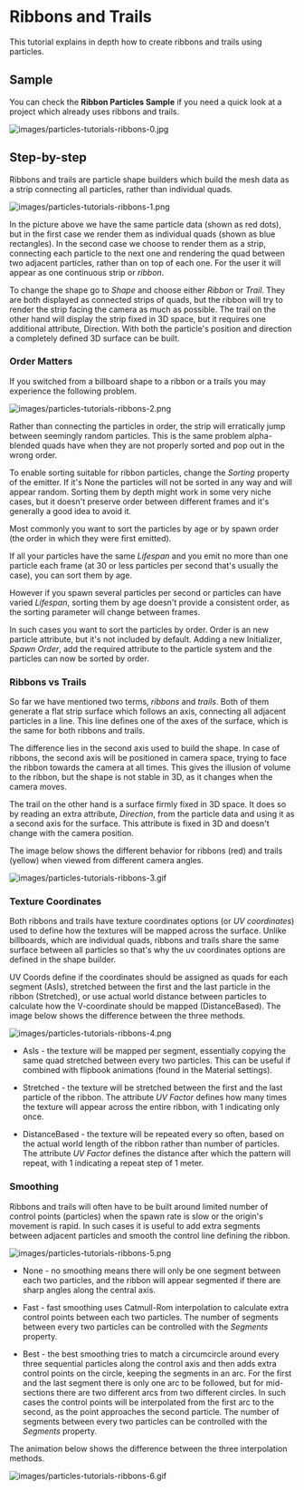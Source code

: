 # Ribbons and Trails

This tutorial explains in depth how to create ribbons and trails using particles.

## Sample

You can check the **Ribbon Particles Sample** if you need a quick look at a project which already uses ribbons and trails.

![images/particles-tutorials-ribbons-0.jpg](images/particles-tutorials-ribbons-0.jpg)

## Step-by-step

Ribbons and trails are particle shape builders which build the mesh data as a strip connecting all particles, rather than individual quads.

![images/particles-tutorials-ribbons-1.png](images/particles-tutorials-ribbons-1.png)

In the picture above we have the same particle data (shown as red dots), but in the first case we render them as individual quads (shown as blue rectangles). In the second case we choose to render them as a strip, connecting each particle to the next one and rendering the quad between two adjacent particles, rather than on top of each one. For the user it will appear as one continuous strip or *ribbon*.

To change the shape go to *Shape* and choose either *Ribbon* or *Trail*. They are both displayed as connected strips of quads, but the ribbon will try to render the strip facing the camera as much as possible. The trail on the other hand will display the strip fixed in 3D space, but it requires one additional attribute, Direction. With both the particle's position and direction a completely defined 3D surface can be built.

### Order Matters

If you switched from a billboard shape to a ribbon or a trails you may experience the following problem.

![images/particles-tutorials-ribbons-2.png](images/particles-tutorials-ribbons-2.png)

Rather than connecting the particles in order, the strip will erratically jump between seemingly random particles. This is the same problem alpha-blended quads have when they are not properly sorted and pop out in the wrong order.

To enable sorting suitable for ribbon particles, change the *Sorting* property of the emitter. If it's None the particles will not be sorted in any way and will appear random. Sorting them by depth might work in some very niche cases, but it doesn't preserve order between different frames and it's generally a good idea to avoid it.

Most commonly you want to sort the particles by age or by spawn order (the order in which they were first emitted).

If all your particles have the same *Lifespan* and you emit no more than one particle each frame (at 30 or less particles per second that's usually the case), you can sort them by age. 

However if you spawn several particles per second or particles can have varied *Lifespan*, sorting them by age doesn't provide a consistent order, as the sorting parameter will change between frames.

In such cases you want to sort the particles by order. Order is an new particle attribute, but it's not included by default. Adding a new Initializer, *Spawn Order*, add the required attribute to the particle system and the particles can now be sorted by order.

### Ribbons vs Trails

So far we have mentioned two terms, *ribbons* and *trails*. Both of them generate a flat strip surface which follows an axis, connecting all adjacent particles in a line. This line defines one of the axes of the surface, which is the same for both ribbons and trails.

The difference lies in the second axis used to build the shape. In case of ribbons, the second axis will be positioned in camera space, trying to face the ribbon towards the camera at all times. This gives the illusion of volume to the ribbon, but the shape is not stable in 3D, as it changes when the camera moves.

The trail on the other hand is a surface firmly fixed in 3D space. It does so by reading an extra attribute, *Direction*, from the particle data and using it as a second axis for the surface. This attribute is fixed in 3D and doesn't change with the camera position.

The image below shows the different behavior for ribbons (red) and trails (yellow) when viewed from different camera angles.

![images/particles-tutorials-ribbons-3.gif](images/particles-tutorials-ribbons-3.gif)

### Texture Coordinates

Both ribbons and trails have texture coordinates options (or *UV coordinates*) used to define how the textures will be mapped across the surface. Unlike billboards, which are individual quads, ribbons and trails share the same surface between all particles so that's why the uv coordinates options are defined in the shape builder.

UV Coords define if the coordinates should be assigned as quads for each segment (AsIs), stretched between the first and the last particle in the ribbon (Stretched), or use actual world distance between particles to calculate how the V-coordinate should be mapped (DistanceBased). The image below shows the difference between the three methods.

![images/particles-tutorials-ribbons-4.png](images/particles-tutorials-ribbons-4.png)

 - AsIs - the texture will be mapped per segment, essentially copying the same quad stretched between every two particles. This can be useful if combined with flipbook animations (found in the Material settings).
 
 - Stretched - the texture will be stretched between the first and the last particle of the ribbon. The attribute *UV Factor* defines how many times the texture will appear across the entire ribbon, with 1 indicating only once.

 - DistanceBased - the texture will be repeated every so often, based on the actual world length of the ribbon rather than number of particles. The attribute *UV Factor* defines the distance after which the pattern will repeat, with 1 indicating a repeat step of 1 meter.

### Smoothing

Ribbons and trails will often have to be built around limited number of control points (particles) when the spawn rate is slow or the origin's movement is rapid. In such cases it is useful to add extra segments between adjacent particles and smooth the control line defining the ribbon.

![images/particles-tutorials-ribbons-5.png](images/particles-tutorials-ribbons-5.png)

 - None - no smoothing means there will only be one segment between each two particles, and the ribbon will appear segmented if there are sharp angles along the central axis.
 
 - Fast - fast smoothing uses Catmull-Rom interpolation to calculate extra control points between each two particles. The number of segments between every two particles can be controlled with the *Segments* property.
 
 - Best - the best smoothing tries to match a circumcircle around every three sequential particles along the control axis and then adds extra control points on the circle, keeping the segments in an arc. For the first and the last segment there is only one arc to be followed, but for mid-sections there are two different arcs from two different circles. In such cases the control points will be interpolated from the first arc to the second, as the point approaches the second particle. The number of segments between every two particles can be controlled with the *Segments* property.

The animation below shows the difference between the three interpolation methods.

![images/particles-tutorials-ribbons-6.gif](images/particles-tutorials-ribbons-6.gif)
